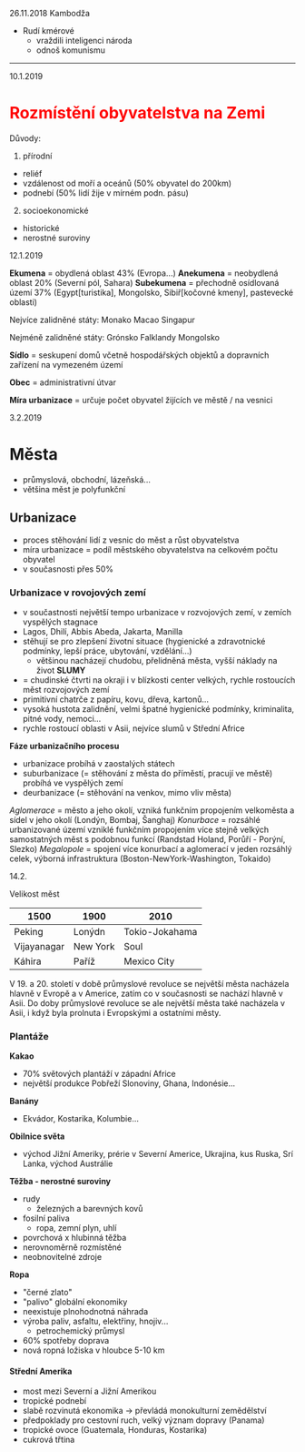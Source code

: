 26.11.2018
Kambodža
- Rudí kmérové
  - vraždili inteligenci národa
  - odnoš komunismu
---
10.1.2019

# <font color="red"> __Rozmístění obyvatelstva na Zemi__ </font>

Důvody:
1. přírodní
  - reliéf
  - vzdálenost od moří a oceánů (50% obyvatel do 200km)
  - podnebí (50% lidí žije v mírném podn. pásu)
2. socioekonomické
  - historické
  - nerostné suroviny

12.1.2019

__Ekumena__ = obydlená oblast 43% (Evropa...)
__Anekumena__ = neobydlená oblast 20% (Severní pól, Sahara)
__Subekumena__ = přechodně osídlovaná území 37% (Egypt[turistika], Mongolsko, Sibiř[kočovné kmeny], pastevecké oblasti)

Nejvíce zalidněné státy:
  Monako
  Macao
  Singapur

Nejméně zalidněné státy:
  Grónsko
  Falklandy
  Mongolsko

__Sídlo__ = seskupení domů včetně hospodářských objektů a dopravních zařízení na vymezeném území

__Obec__ = administrativní útvar

__Míra urbanizace__ = určuje počet obyvatel žijících ve městě / na vesnici

3.2.2019

# __Města__
- průmyslová, obchodní, lázeňská...
- většina měst je polyfunkční

## Urbanizace
- proces stěhování lidí z vesnic do měst a růst obyvatelstva
- míra urbanizace = podíl městského obyvatelstva na celkovém počtu obyvatel
- v současnosti přes 50%

### Urbanizace v rovojových zemí
- v součastnosti největší tempo urbanizace v rozvojových zemí, v zemích vyspělých stagnace
- Lagos, Dhilí, Abbis Abeda, Jakarta, Manilla
- stěhují se pro zlepšení životní situace (hygienické a zdravotnické podmínky, lepší práce, ubytování, vzdělání...)
  - většinou nacházejí chudobu, přelidněná města, vyšší náklady na život
**SLUMY**
- = chudinské čtvrti na okraji i v blízkosti center velkých, rychle rostoucích měst rozvojových zemí
- primitivní chatrče z papíru, kovu, dřeva, kartonů...
- vysoká hustota zalidnění, velmi špatné hygienické podmínky, kriminalita, pitné vody, nemoci...
- rychle rostoucí oblasti v Asii, nejvíce slumů v Střední Africe

**Fáze urbanizačního procesu**
- urbanizace probíhá v zaostalých státech
- suburbanizace (= stěhování z města do příměstí, pracují ve městě) probíhá ve vyspělých zemí
- deurbanizace (= stěhování na venkov, mimo vliv města)

*Aglomerace* = město a jeho okolí, vzniká funkčním propojením velkoměsta a sídel v jeho okolí (Londýn, Bombaj, Šanghaj)
*Konurbace* = rozsáhlé urbanizované území vzniklé funkčním propojením více stejně velkých samostatných měst s podobnou funkcí (Randstad Holand, Porůří - Porýní, Slezko)
*Megalopole* = spojení více konurbací a aglomerací v jeden rozsáhlý celek, výborná infrastruktura (Boston-NewYork-Washington, Tokaido)

14.2.

Velikost měst

1500  | 1900  | 2010
--|---|--
Peking  | Lonýdn  | Tokio-Jokahama
Vijayanagar  | New York  | Soul
Káhira  | Paříž  | Mexico City


V 19. a 20. století v době průmyslové revoluce se největší města nacházela hlavně v Evropě a v Americe, zatím co v současnosti se nachází hlavně v Asii. Do doby průmyslové revoluce se ale největší města také nacházela v Asii, i když byla prolnuta i Evropskými a ostatními městy.

### Plantáže

**Kakao**
- 70% světových plantáží v západní Africe
- největší produkce Pobřeží Slonoviny, Ghana, Indonésie...

**Banány**
- Ekvádor, Kostarika, Kolumbie...

**Obilnice světa**
- východ Jižní Ameriky, prérie v Severní Americe, Ukrajina, kus Ruska, Srí Lanka, východ Austrálie

**Těžba - nerostné suroviny**
- rudy
  - železných a barevných kovů
- fosilní paliva
  - ropa, zemní plyn, uhlí
- povrchová x hlubinná těžba
- nerovnoměrně rozmístěné
- neobnovitelné zdroje

**Ropa**
- "černé zlato"
- "palivo" globální ekonomiky
- neexistuje plnohodnotná náhrada
- výroba paliv, asfaltu, elektřiny, hnojiv...
  - petrochemický průmysl
- 60% spotřeby doprava
- nová ropná ložiska v hloubce 5-10 km

#### Střední Amerika
- most mezi Severní a Jižní Amerikou
- tropické podnebí
- slabě rozvinutá ekonomika -> převládá monokulturní zemědělství
- předpoklady pro cestovní ruch, velký význam dopravy (Panama)
- tropické ovoce (Guatemala, Honduras, Kostarika)
- cukrová třtina
